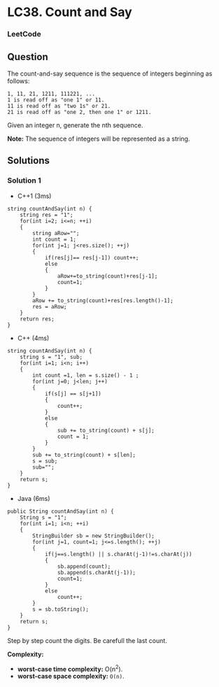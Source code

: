 # LC38. Count and Say

### LeetCode

## Question

The count-and-say sequence is the sequence of integers beginning as follows:

```
1, 11, 21, 1211, 111221, ...
1 is read off as "one 1" or 11.
11 is read off as "two 1s" or 21.
21 is read off as "one 2, then one 1" or 1211.
```

Given an integer n, generate the nth sequence.

**Note:** The sequence of integers will be represented as a string.

## Solutions

### Solution 1

* C++1 (3ms)
```
string countAndSay(int n) {
    string res = "1";
    for(int i=2; i<=n; ++i)
    {
        string aRow="";
        int count = 1;
        for(int j=1; j<res.size(); ++j)
        {
            if(res[j]== res[j-1]) count++;
            else
            {
                aRow+=to_string(count)+res[j-1];
                count=1;
            }
        }
        aRow += to_string(count)+res[res.length()-1];
        res = aRow;
    }
    return res;
}
```

* C++ (4ms)
```
string countAndSay(int n) {
    string s = "1", sub;
    for(int i=1; i<n; i++)
    {
        int count =1, len = s.size() - 1 ;
        for(int j=0; j<len; j++)
        {
            if(s[j] == s[j+1])
            {
                count++;
            }
            else
            {
                sub += to_string(count) + s[j];
                count = 1;
            }
        }
        sub += to_string(count) + s[len];
        s = sub;
        sub="";
    }
    return s;
}
```

* Java (6ms)
```
public String countAndSay(int n) {
    String s = "1";
    for(int i=1; i<n; ++i)
    {
        StringBuilder sb = new StringBuilder();
        for(int j=1, count=1; j<=s.length(); ++j)
        {
            if(j==s.length() || s.charAt(j-1)!=s.charAt(j))
            {
                sb.append(count);
                sb.append(s.charAt(j-1));
                count=1;
            }
            else 
                count++;
        }
        s = sb.toString();
    }
    return s;
}
```

Step by step count the digits. Be carefull the last count.

**Complexity:**

* **worst-case time complexity:** O(n<sup>2</sup>).
* **worst-case space complexity:** `O(n)`.